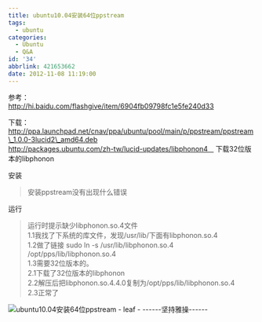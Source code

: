 ```yaml
---
title: ubuntu10.04安装64位ppstream
tags:
  - ubuntu
categories:
  - Ubuntu
  - Q&A
id: '34'
abbrlink: 421653662
date: 2012-11-08 11:19:00
---
```


  
参考：  
http://hi.baidu.com/flashgive/item/6904fb09798fc1e5fe240d33  
  
下载：  
http://ppa.launchpad.net/cnav/ppa/ubuntu/pool/main/p/ppstream/ppstream\_1.0.0-3lucid2\_amd64.deb  
http://packages.ubuntu.com/zh-tw/lucid-updates/libphonon4    下载32位版本的libphonon  
  
安装  

> 安装ppstream没有出现什么错误  

  
运行  

> 运行时提示缺少libphonon.so.4文件  
> 1.1我找了下系统的库文件，发现/usr/lib/下面有libphonon.so.4  
> 1.2做了链接 sudo ln -s /usr/lib/libphonon.so.4 /opt/pps/lib/libphonon.so.4  
> 1.3需要32位版本的。  
> 2.1下载了32位版本的libphonon  
> 2.2解压后把libphonon.so.4.4.0复制为/opt/pps/lib/libphonon.so.4  
> 2.3正常了  

  

![ubuntu10.04安装64位ppstream - leaf - ------坚持雅操------](http://img9.ph.126.net/JfPH-3hX2qmGlGVh5kmQag==/6597818534074982489.jpg "ubuntu10.04安装64位ppstream - leaf - ------坚持雅操------")